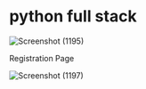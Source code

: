 # python full stack

![Screenshot (1195)](https://user-images.githubusercontent.com/68323619/119475317-ae192a80-bd6a-11eb-947e-51611624b3c1.png)

Registration Page

![Screenshot (1197)](https://user-images.githubusercontent.com/68323619/119475700-fe908800-bd6a-11eb-9485-fe59505923bf.png)
